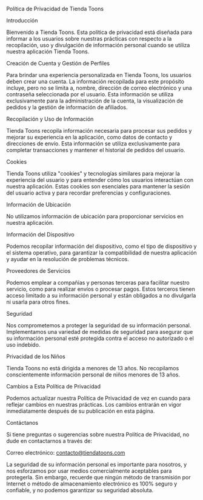 Política de Privacidad de Tienda Toons

Introducción

Bienvenido a Tienda Toons. Esta política de privacidad está diseñada para informar a los usuarios sobre nuestras prácticas con respecto a la recopilación, uso y divulgación de información personal cuando se utiliza nuestra aplicación Tienda Toons.

Creación de Cuenta y Gestión de Perfiles

Para brindar una experiencia personalizada en Tienda Toons, los usuarios deben crear una cuenta. La información recopilada para este propósito incluye, pero no se limita a, nombre, dirección de correo electrónico y una contraseña seleccionada por el usuario. Esta información se utiliza exclusivamente para la administración de la cuenta, la visualización de pedidos y la gestión de información de afiliados.

Recopilación y Uso de Información

Tienda Toons recopila información necesaria para procesar sus pedidos y mejorar su experiencia en la aplicación, como datos de contacto y direcciones de envío. Esta información se utiliza exclusivamente para completar transacciones y mantener el historial de pedidos del usuario.

Cookies

Tienda Toons utiliza "cookies" y tecnologías similares para mejorar la experiencia del usuario y para entender cómo los usuarios interactúan con nuestra aplicación. Estas cookies son esenciales para mantener la sesión del usuario activa y para recordar preferencias y configuraciones.

Información de Ubicación

No utilizamos información de ubicación para proporcionar servicios en nuestra aplicación.

Información del Dispositivo

Podemos recopilar información del dispositivo, como el tipo de dispositivo y el sistema operativo, para garantizar la compatibilidad de nuestra aplicación y ayudar en la resolución de problemas técnicos.

Proveedores de Servicios

Podemos emplear a compañías y personas terceras para facilitar nuestro servicio, como para realizar envíos o procesar pagos. Estos terceros tienen acceso limitado a su información personal y están obligados a no divulgarla ni usarla para otros fines.

Seguridad

Nos comprometemos a proteger la seguridad de su información personal. Implementamos una variedad de medidas de seguridad para asegurar que su información personal esté protegida contra el acceso no autorizado o el uso indebido.

Privacidad de los Niños

Tienda Toons no está dirigida a menores de 13 años. No recopilamos conscientemente información personal de niños menores de 13 años.

Cambios a Esta Política de Privacidad

Podemos actualizar nuestra Política de Privacidad de vez en cuando para reflejar cambios en nuestras prácticas. Los cambios entrarán en vigor inmediatamente después de su publicación en esta página.

Contáctanos

Si tiene preguntas o sugerencias sobre nuestra Política de Privacidad, no dude en contactarnos a través de:

Correo electrónico: contacto@tiendatoons.com

La seguridad de su información personal es importante para nosotros, y nos esforzamos por usar medios comercialmente aceptables para protegerla. Sin embargo, recuerde que ningún método de transmisión por Internet o método de almacenamiento electrónico es 100% seguro y confiable, y no podemos garantizar su seguridad absoluta.
